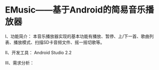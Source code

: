 # EMusic——基于Android的简易音乐播放器

Ⅰ、功能简介：
	本音乐播放器实现的基本功能有播放、暂停、上/下一首、歌曲列表、播放模式、扫描SD卡音频文件、摇一摇切歌等。
  
Ⅱ、开发工具：
	Android Studio 2.2


Ⅲ、需求分析：

